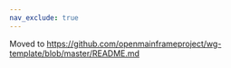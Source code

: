 ```yaml
---
nav_exclude: true
---
```


Moved to https://github.com/openmainframeproject/wg-template/blob/master/README.md
